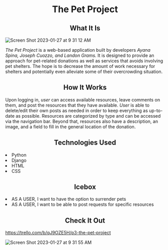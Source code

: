 <h1 align='center'>The Pet Project</h1>
<h2 align='center'>What It Is</h2>

![Screen Shot 2023-01-27 at 9 31 12 AM](https://user-images.githubusercontent.com/118827974/215112183-aef9b5d0-0461-4ac0-ac13-405b513c93a4.png)

<p><i>The Pet Project</i> is a web-based application built by developers <i>Ayana Spina, Joseph Cuozzo, and Landon Grams.</i> It is designed to provide 
an approach for pet-related donations as well as services that avoids involving pet shelters. The hope is to decrease the amount of work necessary for 
shelters and potentially even alleviate some of their overcrowding situation.</p>
<h2 align='center'>How It Works</h2>
<p>Upon logging in, <i>user</i> can access available resources, leave comments on them, and post the resources
that they have available. <i>User</i> is able to delete/edit their own posts as needed in order to keep everything as up-to-date as possible. Resources are
categorized by type and can be accessed via the navigation bar. Beyond that, resources also have a description, an image, and a field to fill in the
general location of the donation.</p>
<h2 align='center'>Technologies Used</h2>
<li>Python</li>
<li>Django</li>
<li>HTML</li>
<li>CSS</li>
<h2 align='center'>Icebox</h2>
<li>AS A USER, I want to have the option to surrender pets</li>
<li>AS A USER, I want to be able to post requests for specific resources</li>
<h2 align='center'>Check It Out</h2>

https://trello.com/b/qJ9OZE5H/p3-the-pet-project


![Screen Shot 2023-01-27 at 9 31 55 AM](https://user-images.githubusercontent.com/118827974/215111557-be4ae299-426a-47de-bbec-505ca1b87f8f.png)
